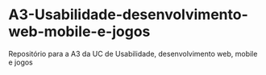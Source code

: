 # A3-Usabilidade-desenvolvimento-web-mobile-e-jogos
Repositório para a A3 da UC de Usabilidade, desenvolvimento web, mobile e jogos
